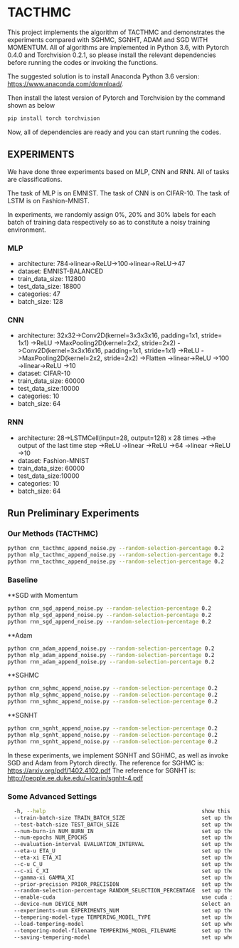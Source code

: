 # TACTHMC

This project implements the algorithm of TACTHMC and demonstrates the experiments compared with SGHMC, SGNHT, ADAM and SGD WITH MOMENTUM. All of algorithms are implemented in Python 3.6, with Pytorch 0.4.0 and Torchvision 0.2.1, so please install the relevant dependencies before running the codes or invoking the functions.

The suggested solution is to install Anaconda Python 3.6 version: https://www.anaconda.com/download/.

Then install the latest version of Pytorch and Torchvision by the command shown as below
```bash
pip install torch torchvision
```

Now, all of dependencies are ready and you can start running the codes.


## EXPERIMENTS

We have done three experiments based on MLP, CNN and RNN. All of tasks are classifications.

The task of MLP is on EMNIST. The task of CNN is on CIFAR-10. The task of LSTM is on Fashion-MNIST.

In experiments, we randomly assign 0%, 20% and 30% labels for each batch of training data respectively so as to constitute a noisy training environment.


### MLP

- architecture: 784->linear->ReLU->100->linear->ReLU->47
- dataset: EMNIST-BALANCED
- train_data_size: 112800
- test_data_size: 18800
- categories: 47
- batch_size: 128


### CNN
- architecture: 32x32->Conv2D(kernel=3x3x3x16, padding=1x1, stride= 1x1)
                ->ReLU
                ->MaxPooling2D(kernel=2x2, stride=2x2)
                ->Conv2D(kernel=3x3x16x16, padding=1x1, stride=1x1)
                ->ReLU
                ->MaxPooling2D(kernel=2x2, stride=2x2)
                ->Flatten
                ->linear->ReLU
                ->100
                ->linear->ReLU
                ->10        
- dataset: CIFAR-10
- train_data_size: 60000
- test_data_size:10000
- categories: 10
- batch_size: 64


### RNN
- architecture: 28->LSTMCell(input=28, output=128) x 28 times
                ->the output of the last time step
                ->ReLU
                ->linear
                ->ReLU
                ->64
                ->linear
                ->ReLU
                ->10           
- dataset: Fashion-MNIST
- train_data_size: 60000
- test_data_size:10000
- categories: 10
- batch_size: 64


## Run Preliminary Experiments

### Our Methods (TACTHMC)
```bash
python cnn_tacthmc_append_noise.py --random-selection-percentage 0.2
python mlp_tacthmc_append_noise.py --random-selection-percentage 0.2
python rnn_tacthmc_append_noise.py --random-selection-percentage 0.2
```

### Baseline

**SGD with Momentum
```bash
python cnn_sgd_append_noise.py --random-selection-percentage 0.2
python mlp_sgd_append_noise.py --random-selection-percentage 0.2
python rnn_sgd_append_noise.py --random-selection-percentage 0.2
```

**Adam
```bash
python cnn_adam_append_noise.py --random-selection-percentage 0.2
python mlp_adam_append_noise.py --random-selection-percentage 0.2
python rnn_adam_append_noise.py --random-selection-percentage 0.2
```

**SGHMC
```bash
python cnn_sghmc_append_noise.py --random-selection-percentage 0.2
python mlp_sghmc_append_noise.py --random-selection-percentage 0.2
python rnn_sghmc_append_noise.py --random-selection-percentage 0.2
```

**SGNHT
```bash
python cnn_sgnht_append_noise.py --random-selection-percentage 0.2
python mlp_sgnht_append_noise.py --random-selection-percentage 0.2
python rnn_sgnht_append_noise.py --random-selection-percentage 0.2
```

In these experiments, we implement SGNHT and SGHMC, as well as invoke SGD and Adam from Pytorch directly.
The reference for SGHMC is: https://arxiv.org/pdf/1402.4102.pdf
The reference for SGNHT is: http://people.ee.duke.edu/~lcarin/sgnht-4.pdf

### Some Advanced Settings
```bash
  -h, --help                                                 show this help message and exit
  --train-batch-size TRAIN_BATCH_SIZE                        set up the training batch size (int)
  --test-batch-size TEST_BATCH_SIZE                          set up the test batch size (please set the size of the whole test data) (int)
  --num-burn-in NUM_BURN_IN                                  set up the number of iterations of burn-in (int)
  --num-epochs NUM_EPOCHS                                    set up the total number of epochs for training (int)
  --evaluation-interval EVALUATION_INTERVAL                  set up the interval of evaluation (int)
  --eta-u ETA_U                                              set up the learning rate of parameters, which should be divided by the size of the whole training dataset (float)
  --eta-xi ETA_XI                                            set up the learning rate of the tempering variable which is similar to that of parameters (float)
  --c-u C_U                                                  set up the noise level of parameters (float)
  --c-xi C_XI                                                set up the noise level of the tempering variable (float)
  --gamma-xi GAMMA_XI                                        set up the value of thermal initia (float)
  --prior-precision PRIOR_PRECISION                          set up the penalizer of L2-norm (float)
  --random-selection-percentage RANDOM_SELECTION_PERCENTAGE  set up the percentage of random assignment on labels (float)
  --enable-cuda                                              use cuda if available (action=true)
  --device-num DEVICE_NUM                                    select an appropriate GPU for usage (int)
  --experiments-num EXPERIMENTS_NUM                          set up the label for the experiment (int)
  --tempering-model-type TEMPERING_MODEL_TYPE                set up the model type for the tempering variable (1 for Metadynamics/2 for ABF) (int)
  --load-tempering-model                                     set up whether necessarily load pre-trained tempering model (action=true)
  --tempering-model-filename TEMPERING_MODEL_FILENAME        set up the tempering model filename (int)
  --saving-tempering-model                                   set up whether it is necessary to save the tempering model   
```
